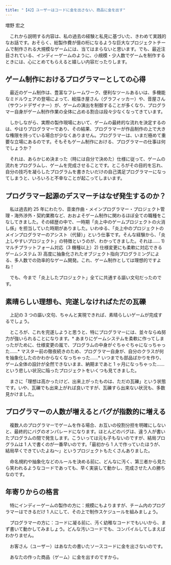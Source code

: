 ```yaml
---
title: "【42】ユーザーはコードに金を出さない、商品に金を出す"
---
```



増野 宏之


　これから説明する内容は、私の過去の経験と私見に基づいた、きわめて実践的なお話です。おそらく、総製作費が億の桁になるような巨大なプロジェクトチームで制作される大規模なゲームには、当てはまらないと思います。でも、最近注目されている、インディーゲームのように、小規模・少人数でゲームを制作するときには、心にとめてもらえると嬉しい内容だったりします。

## ゲーム制作におけるプログラマーとしての心得

　最近のゲーム制作は、豊富なフレームワーク、便利なツールあるいは、多機能なミドルウェアの登場によって、絵描き屋さん（グラフィッカー）や、音屋さん（サウンドデザイナー）が、ゲームの演出を制御することが多くなり、プログラマー自身がゲーム制作作業の全体に占める割合は段々少なくなってきています。

　しかしながら、実際の製作現場において、ゲームの最終的な流れを決定するのは、やはりプログラマーであり、その結果、プログラマーが作品制作の上で大きな権限を持っている場合が少なくありません。プログラマーは、いまだ極めて重要な立場にあるのです。そもそもゲーム制作における、プログラマーの仕事は何でしょうか？

　それは、あらかじめ決まった（時には自分で決めた）仕様に従って、ゲームの流れをプログラムし、ゲームを完成させることです。ところがその目的を忘れ、自分の技巧を凝らしたプログラムを書きたいだけの自己満足プログラマーになってしまうと、いろいろと不幸なことが起こってしまいます。

## プログラマー起源のデスマーチはなぜ発生するのか？

　私は過去約 25 年にわたり、音楽作曲・メインプログラマー・プロジェクト管理・海外渉外・契約業務など、おおよそゲーム制作に関わるほぼ全ての職種をこなしてきました。その経歴の中で、一時期「炎上中のゲームプロジェクトの火消し係」を担当していた時期がありました。いわゆる、「炎上中のプロジェクトのメインプログラマーのアシスト（代替）」という仕事です。そんな経験から、「炎上しやすいプロジェクト」の特徴というのが、わかってきました。それは…… 1) マルチプラットフォーム対応（3 機種以上）2) 仕様変更にも柔軟に対応できるゲームシステム 3) 高度に抽象化されたオブジェクト指向プログラミングによる、多人数での効率的なゲーム開発。これ、ゲーム制作としては理想的ですよね！

　でも、今まで「炎上したプロジェクト」全てに共通する謳い文句だったのです。

## 素晴らしい理想も、完遂しなければただの瓦礫

　上記の 3 つの謳い文句、ちゃんと実現できれば、素晴らしいゲームが完成するでしょう。

　ところが、これを完遂しようと思うと、特にプログラマーには、並々ならぬ努力が強いられることになります。\* あまりにゲームシステムを柔軟に作ってしまったがために、仕様変更の嵐で、プログラムの中身がぐちゃぐちゃになっちゃった……\* マスター前の徹夜続きのため、プログラマー自身が、自分のクラスが何を抽象化したのかわからなくなっちゃった……\* いつまでも部品ばかりを作り、ゲーム全体の設計が全然できないまま、納期まであと 1 ヶ月になっちゃった……という悲しい状況に陥ったプロジェクトをいくつも見てきました。

　まさに「理想は高かったけど、出来上がったものは、ただの瓦礫」という状態です。いや、瓦礫でも出来上がれば良いですが、瓦礫すら出来ない状況も、多数見かけました。

## プログラマーの人数が増えるとバグが指数的に増える

　複数人のプログラマーでゲームを作る場合、お互いの役割分担を明確にしないと、最終的にバグのオンパレードになります。ほとんどのバグは、違う人が書いたプログラムの間で発生します。こういっては元も子もないのですが、結局プログラムは 1 人で書くのが一番早いのです。「最初から 1 人で作っていたほうが、結局早くできていたよね～」というプロジェクトもたくさんありました。

　命名規約や抽象化などのルールを決める前に、どんなに汚く、第三者から見たら笑われるようなコードであっても、早く実装して動かし、完成させた人の勝ちなのです。

## 年寄りからの格言

　特にインディーゲームの製作の方に：規模にもよりますが、チーム内のプログラマーはできるだけ 1 人にして、その上で制作スケジュールを組みましょう。

　プログラマーの方に：コードに凝る前に、汚く幼稚なコードでもいいから、まず書いて動かしてみましょう。どんな汚いコードでも、コンパイルしてしまえばわかりません。

　お客さん（ユーザー）はあなたの書いたソースコードに金を出さないのです。

　あなたの作った商品（ゲーム）に金を出すのですから。
